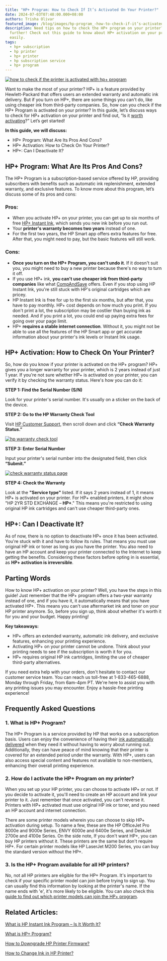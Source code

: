 ```yaml
---
title: "HP+ Program: How to Check If It’s Activated On Your Printer?"
date: 2024-07-03T07:48:00.000+08:00
authors: Trisha Olivar
featured_image: /blog/images/hp-program_-how-to-check-if-it’s-activated-on-your-printer.png
description: Need tips on how to check the HP+ program on your printer? Look no
  further! Check out this guide to know about HP+ activation on your printer
  easily.
tags:
  - hp+ subscription
  - hp printer
  - hp+ printer
  - hp subscription service
  - hp+ program
---
```

[![how to check if the printer is activated with hp+ program](/blog/images/hp-program_-how-to-check-if-it’s-activated-on-your-printer.png "How to Check if the Printer is Activated with HP+ Program")](/blog/images/hp-program_-how-to-check-if-it’s-activated-on-your-printer.png)

Want to make the most of your printer? HP+ is a feature provided by Hewlett-Packard that offers users an extended warranty and automatic ink delivery. But if you turn on HP+, there are some things you can't do, like using cheaper ink from third-party companies. So, how can you check if the HP+ Program is activated on your printer? In this guide, let’s discuss ways to check for HP+ activation on your printer and find out, “Is it [worth activating](https://www.compandsave.com/what-is-hp-plus-program-the-pros-and-cons)?” Let’s get started!

**In this guide, we will discuss:**

* HP+ Program: What Are Its Pros And Cons?
* HP+ Activation: How to Check On Your Printer?
* HP+: Can I Deactivate It?

## HP+ Program: What Are Its Pros And Cons?

The HP+ Program is a subscription-based service offered by HP, providing subscribers with benefits such as automatic ink replenishment, extended warranty, and exclusive features. To know more about this program, let’s discuss some of its pros and cons:

### Pros:

* When you activate HP+ on your printer, you can get up to six months of free [HP+ Instant Ink](https://www.compandsave.com/what-is-hp-instant-ink-program), which sends you new ink before you run out.
* Your **printer's warranty becomes two years** instead of one.
* For the first two years, the HP Smart app offers extra features for free. After that, you might need to pay, but the basic features will still work.

### Cons:

* **Once you turn on the HP+ Program, you can't undo it**. If it doesn't suit you, you might need to buy a new printer because there's no way to turn it off.
* If you use HP+ ink, **you can't use cheaper ink from third-party companies** like what [CompAndSave](https://www.compandsave.com/) offers. Even if you stop using HP Instant Ink, you're still stuck with HP's original cartridges which are pricey.
* HP Instant Ink is free for up to the first six months, but after that, you have to pay monthly. HP+ cost depends on how much you print. If you don't print a lot, the subscription may be costlier than buying ink as needed. And if you print a lot, you could end up paying extra fees for going over your page limit.
* HP+ **requires a stable internet connection**. Without it, you might not be able to use all the features of the HP Smart app or get accurate information about your printer's ink levels or Instant Ink usage.

## HP+ Activation: How to Check On Your Printer?

So, how do you know if your printer is activated on the HP+ program? HP+ gives you a longer warranty for your printer, which is 2 years instead of just 1 year. If you're not sure whether HP+ is activated on your printer, you can verify it by checking the warranty status. Here's how you can do it:

**STEP 1: Find the Serial Number (S/N)**

Look for your printer's serial number. It's usually on a sticker on the back of the device.

**STEP 2: Go to the HP Warranty Check Tool**

Visit [HP Customer Support](https://support.hp.com/us-en), then scroll down and click **“Check Warranty Status.”**

[![hp warranty check tool](/blog/images/hp-plus-1.png "HP Warranty Check Tool")](/blog/images/hp-plus-1.png)

**STEP 3: Enter Serial Number**

Input your printer's serial number into the designated field, then click **“Submit.”**

[![check warranty status page](/blog/images/hp-plus-2.png "Check Warranty Status Page")](/blog/images/hp-plus-2.png)

**STEP 4: Check the Warranty**

Look at the **"Service type"** listed. If it says 2 years instead of 1, it means HP+ is activated on your printer. For HP+ enabled printers, it might show "HP 2YR STD EXCHANGE – **HP+**." This means you're restricted to using original HP ink cartridges and can't use cheaper third-party ones.

## HP+: Can I Deactivate It? 

As of now, there is no option to deactivate HP+ once it has been activated. You're stuck with it and have to follow its rules. That means you must use original HP ink or toner as long as you have the printer. You also need to have an HP account and keep your printer connected to the Internet to keep getting the benefits. Considering these factors before opting in is essential, as **HP+ activation is irreversible**.

## Parting Words

How to know HP+ activation on your printer? Well, you have the steps in this guide! Just remember that the HP+ program offers a two-year warranty instead of one, and if you have it, it automatically means that you have activated HP+. This means you can't use aftermarket ink and toner on your HP printer anymore. So, before you sign up, think about whether it's worth it for you and your budget. Happy printing!

**Key takeaways:**

* HP+ offers an extended warranty, automatic ink delivery, and exclusive features, enhancing your printing experience.
* Activating HP+ on your printer cannot be undone. Think about your printing needs to see if the subscription is worth it for you.
* HP+ requires original HP ink cartridges, limiting the use of cheaper third-party alternatives.

If you need extra help with your orders, don't hesitate to contact our customer service team. You can reach us toll-free at 1-833-465-6888, Monday through Friday, from 6am-4pm PT. We're here to assist you with any printing issues you may encounter. Enjoy a hassle-free printing experience!

## Frequently Asked Questions

### 1. What is HP+ Program?

The HP+ Program is a service provided by HP that works on a subscription basis. Users can enjoy the convenience of having their [ink automatically delivered](https://www.compandsave.com/what-is-hp-instant-ink-program) when they need it without having to worry about running out. Additionally, they can have peace of mind knowing that their printer is covered for an extended period under the warranty. With HP+, users can also access special content and features not available to non-members, enhancing their overall printing experience.

### 2. How do I activate the HP+ Program on my printer?

When you set up your HP printer, you can choose to activate HP+ or not. If you decide to activate it, you'll need to create an HP account and link your printer to it. Just remember that once activated, you can't reverse it. Printers with HP+ activated must use original HP ink or toner, and you need an HP account and internet connection. 



There are some printer models wherein you can choose to skip HP+ activation during setup. To name a few, these are the HP OfficeJet Pro 8000e and 9000e Series, ENVY 6000e and 6400e Series, and DeskJet 2700e and 4100e Series. On the side note, If you don't want HP+, you can buy HP printers without it. These printers are the same but don't require HP+. For certain printer models like HP LaserJet M200 Series, you can buy the standard version without the HP+. 

### 3. Is the HP+ Program available for all HP printers?

No, not all HP printers are eligible for the HP+ Program. It's important to check if your specific printer model can join before trying to sign up. You can usually find this information by looking at the printer's name. If the name ends with 'e', it's more likely to be eligible. You can also check this [guide to find out which printer models can join the HP+ program](https://www.compandsave.com/what-is-hp-plus-program-the-pros-and-cons).

## Related Articles:

[What is HP Instant Ink Program – Is It Worth It?](https://www.compandsave.com/what-is-hp-instant-ink-program)

[What is HP+ Program?](https://www.compandsave.com/what-is-hp-plus-program-the-pros-and-cons)

[How to Downgrade HP Printer Firmware?](https://www.compandsave.com/hp-printer-firmware-downgrade)

[How to Change Ink in HP Printer?](https://www.compandsave.com/how-to-change-ink-in-hp-printer-guide)
